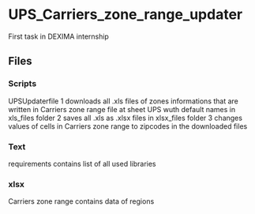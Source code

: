 # UPS_Carriers_zone_range_updater
First task in DEXIMA internship
## Files
### Scripts
UPSUpdaterfile 
1 downloads all .xls files of zones informations that are written in Carriers zone range file at sheet UPS wuth default names in xls_files folder
2 saves all .xls as .xlsx files  in xlsx_files folder
3 changes values of cells in Carriers zone range to zipcodes in the downloaded files
### Text
requirements contains list of all used libraries
### xlsx
Carriers zone range contains data of regions
